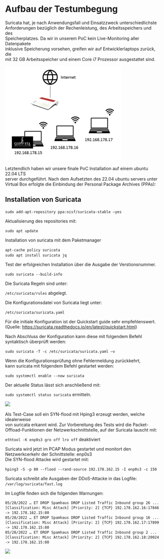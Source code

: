 # Aufbau der Testumbegung
Suricata hat, je nach Anwendungsfall und Einsatzzweck unterschiedlichste  
Anforderungen bezüglich der Rechenleistung, des Arbeitsspeichers und des  
Speicherplatzes. Da wir in unserem PoC kein Live-Monitoring aller Datenpakete  
inklusive Speicherung vorsehen, greifen wir auf Entwicklerlaptops zurück, die  
mit 32 GB Arbeitsspeicher und einem Core i7 Prozessor ausgestattet sind.  
  
![](suricata_testaufbau.png) 
  
  
Letztendlich haben wir unsere finale PoC Installation auf einem ubuntu 22.04 LTS  
server durchgeführt. Nach dem Aufsetzten des 22.04 ubuntu servers unter  
Virtual Box erfolgte die Einbindung der Personal Package Archives (PPAs):  
  
## Installation von Suricata  

```sudo add-apt-repository ppa:oisf/suricata-stable –yes```

Aktualisierung des repositories mit: 

```sudo apt update```

Installation von suricata mit dem Paketmanager 

```apt-cache policy suricata```  
```sudo apt install suricata jq```  
  
Test der erfolgreichen Installation über die Ausgabe der Verstionsnummer. 

```sudo suricata --build-info```

Die Suricata Regeln sind unter:  

```/etc/suricata/rules``` abgelegt.  

Die Konfigurationsdatei von Suricata liegt unter: 

```/etc/suricata/suricata.yaml```

Für die initiale Konfiguration ist der Quickstart guide sehr empfehlenswert.  
(Quelle: <https://suricata.readthedocs.io/en/latest/quickstart.html>)  

Nach Abschluss der Konfiguration kann diese mit folgendem Befehl syntaktisch überprüft werden:

```sudo suricata -T -c /etc/suricata/suricata.yaml –v```

Wenn die Konfigurationsprüfung ohne Fehlermeldung zurückkehrt,  
kann suricata mit folgendem Befehl gestartet werden: 

```sudo systemctl enable --now suricata```

Der aktuelle Status lässt sich anschließend mit:  

```sudo systemctl status suricata``` ermitteln.  

![](suricata_systemctl_status.png)  


Als Test-Case soll ein SYN-flood mit Hping3 erzeugt werden, welche idealerweise  
von suricata erkannt wird. Zur Vorbereitung des Tests wird die Packet-Offload-Funktionen
der Netzwerkschnittstelle, auf der Suricata lauscht mit: 

```ethtool -K enp0s3 gro off lro off``` deaktiviert  

  
Suricata wird jetzt im PCAP Modus gestartet und monitort den Netzwerkcerkehr der Schnittstelle: enp0s3  
Die SYN-flood Attacke wird gestartet mit: 

```hping3 -S -p 80 --flood --rand-source 192.178.162.15 -I enp0s3 -c 150```
  
Suricata schreibt alle Ausgaben der DDoS-Attacke in das Logfile: ```/var/log/suricata/fast.log```
  
Im Logfile finden sich die folgenden Warnungen:  
```
05/28/2022 … ET DROP Spamhaus DROP Listed Traffic Inbound group 26 ...  
[Classification: Misc Attack] [Priority: 2] {TCP} 192.178.162.16:17846 -> 192.178.162.15:80
05/28/2022 … ET DROP Spamhaus DROP Listed Traffic Inbound group 16 ...  
[Classification: Misc Attack] [Priority: 2] {TCP} 192.178.162.17:17899 -> 192.178.162.15:80  
05/28/2022 … ET DROP Spamhaus DROP Listed Traffic Inbound group 2 ... 
[Classification: Misc Attack] [Priority: 2] {TCP} 192.178.162.18:20024 -> 192.178.162.15:80
```

  

![](biberbande_testui.png)
